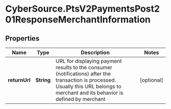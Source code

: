 # CyberSource.PtsV2PaymentsPost201ResponseMerchantInformation

## Properties
Name | Type | Description | Notes
------------ | ------------- | ------------- | -------------
**returnUrl** | **String** | URL for displaying payment results to the consumer (notifications) after the transaction is processed. Usually this URL belongs to merchant and its behavior is defined by merchant  | [optional] 


